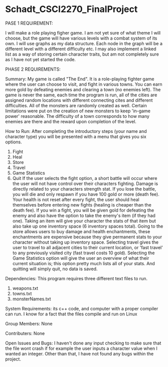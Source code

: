 # Schadt_CSCI2270_FinalProject

PASE 1 REQUIREMENT:

I will make a role playing figher game. I am not yet sure of what theme I will choose, but the game will have various levels with a combat system of its own.
I will use graphs as my data structure. Each node in the graph will be a different level with a different difficulty etc. 
I may also implement a linked list as a way of storing certain character traits, but am not completely sure as I have not yet started the code.


PHASE 2 REQUIREMENTS:

Summary:
My game is called "The End". It is a role-playing fighter game where the user can choose to visit, and fight in various towns. You can earn more gold by defeating enemies and clearing a town (no enemies left). The game is never the same, each time the program is run, all of the cities are assigned random locations with different connecting cites and different difficulties. All of the monsters are randomly created as well. Certain limitations were put on the creation of new monsters to keep 'in-game power' reasonable. The difficulty of a town corresponds to how many enemies are there and the reward upon completion of the level.

How to Run:
After completing the introductory steps (your name and character type) you will be presented with a menu that gives you six options.
1. Fight
2. Heal
3. Store
4. Travel
5. Game Statistics
6. Quit
If the user selects the fight option, a short battle will occur where the user will not have control over their characters fighting. Damage is directly related to your characters strength stat. If you lose the battle, you will die and only respawn if you have 100 gold or more (death fee). Your health is not reset after every fight, the user should heal themselves before entering new fights (healing is cheaper than the death fee). If you win a fight, you will be given gold for defeating the enemy and also have the option to take the enemy's item (if they had one). Taking an item will give your character the stats of that item but also take up one inventory space (6 inventory spaces total). Going to the store allows users to buy damage and health enchantments, these enchantments are expensive because they give permanent stats to your character without taking up inventory space. Selecting travel gives the user to travel to all adjacent cities to their current location, or 'fast travel' to any previously visited city (fast travel costs 10 gold). Selecting the Game Statistics option will give the user an overview of what their current situation is; this option pretty much lists all of your stats. And quitting will simply quit, no data is saved.

Dependencies:
This program requires three different text files to run.
1. weapons.txt
2. towns.txt
3. monsterNames.txt

System Requirements:
its c++ code, and computer with a proper compiler can run.
I know for a fact that the files compile and run on Linux

Group Members:
None

Contributers: 
None

Open Issues and Bugs:
I haven't done any input checking to make sure that the file wont crash if for example the user inputs a character value when I wanted an integer.
Other than that, I have not found any bugs within the project.

